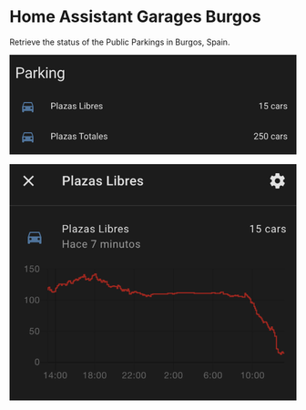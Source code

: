 # Home Assistant Garages Burgos

Retrieve the status of the Public Parkings in Burgos, Spain.

![Parking Information](https://github.com/ricveal/ha-garages-burgos/raw/main/images/info.png)

![Parking Chart](https://github.com/ricveal/ha-garages-burgos/raw/main/images/chart.png)
